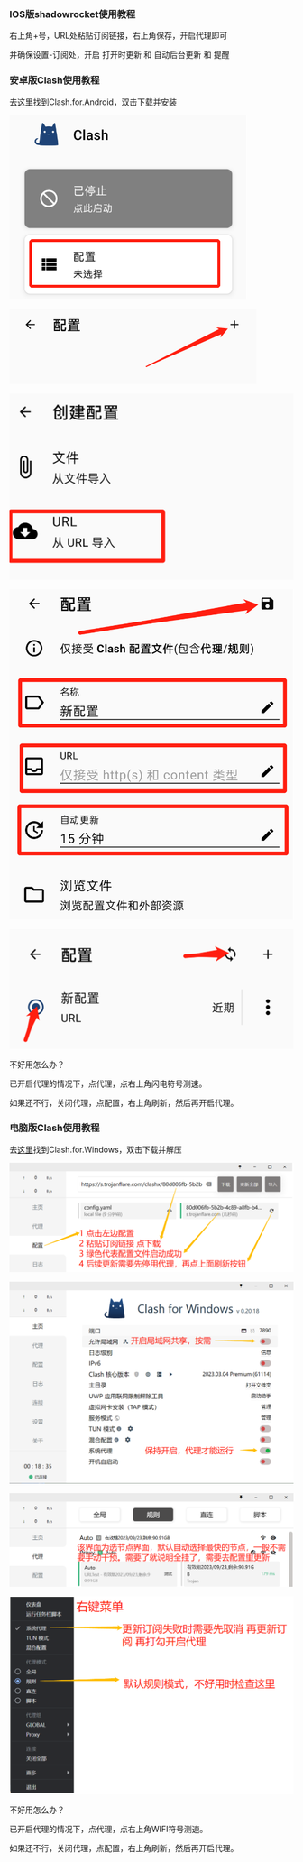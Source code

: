 ### IOS版shadowrocket使用教程

右上角+号，URL处粘贴订阅链接，右上角保存，开启代理即可

并确保设置-订阅处，开启 打开时更新 和 自动后台更新 和 提醒

### 安卓版Clash使用教程

去[这里](https://pan.caseu.ml/s/xMuE)找到Clash.for.Android，双击下载并安装

![image](../images/clash.for.android.1.png)

![image](../images/clash.for.android.2.png)

![image](../images/clash.for.android.3.png)

![image](../images/clash.for.android.4.png)

![image](../images/clash.for.android.5.png)

不好用怎么办？

已开启代理的情况下，点代理，点右上角闪电符号测速。

如果还不行，关闭代理，点配置，右上角刷新，然后再开启代理。
 
### 电脑版Clash使用教程

去[这里](https://pan.caseu.ml/s/xMuE)找到Clash.for.Windows，双击下载并解压

![image](../images/clash.for.windows.1.png)

![image](../images/clash.for.windows.2.png)

![image](../images/clash.for.windows.3.png)

![image](../images/clash.for.windows.4.png)

不好用怎么办？

已开启代理的情况下，点代理，点右上角WIFI符号测速。

如果还不行，关闭代理，点配置，右上角刷新，然后再开启代理。

